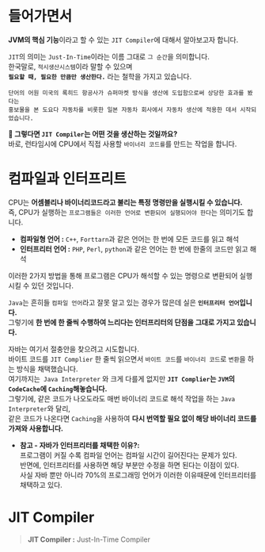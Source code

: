 # 들어가면서 
    
**JVM의 핵심 기능**이라고 할 수 있는 `JIT Compiler`에 대해서 알아보고자 합니다.       
                                        
`JIT`의 의미는 `Just-In-Time`이라는 이름 그대로 `그 순간`을 의미합니다.    
한국말로, `적시생산시스템`이라 말할 수 있으며         
**`필요할 때, 필요한 만큼만 생산한다.`** 라는 철학을 가지고 있습니다.        
     
```  
단어의 어원 미국의 록히드 항공사가 슈퍼마켓 방식을 생산에 도입함으로써 상당한 효과를 봤다는        
홍보물을 본 도요다 자동차를 비롯한 일본 자동차 회사에서 자동차 생산에 적용한 데서 시작되었습니다.      
```        
         
**🤔 그렇다면 `JIT Compiler`는 어떤 것을 생산하는 것일까요?**            
바로, 런타임시에 CPU에서 직접 사용할 `바이너리 코드를`를 만드는 작업을 합니다.      
     
# 컴파일과 인터프리트           
CPU는 **어셈블리나 바이너리코드라고 불리는 특정 명령만을 실행시킬 수 있습니다.**            
즉, CPU가 실행하는 `프로그램들은 이러한 언어로 변환되어 실행되어야 한다`는 의미기도 합니다.      
   
* **컴파일형 언어 :** `C++`, `Forttarn`과 같은 언어는 한 번에 모든 코드를 읽고 해석         
* **인터프리터 언어 :** `PHP`, `Perl`, `python`과 같은 언어는 한 번에 한줄의 코드만 읽고 해석  
                   
이러한 2가지 방법을 통해 프로그램은 CPU가 해석할 수 있는 명령으로 변환되어 실행시킬 수 있던 것입니다.          
                      
`Java`는 흔히들 `컴파일 언어`라고 잘못 알고 있는 경우가 많은데 실은 **`인터프리터 언어`입니다.**                  
그렇기에 **한 번에 한 줄씩 수행하여 느리다는 인터프리터의 단점을 그대로 가지고 있습니다.**              
                                                                      
자바는 여기서 절충안을 찾으려고 시도합니다.         
바이트 코드를 `JIT Complier` 한 줄씩 읽으면서 `바이트 코드`를 `바이너리 코드`로 `변환`을 하는 방식을 채택했습니다.               
여기까지는` Java Interpreter` 와 크게 다를게 없지만 **`JIT Complier`는 `JVM`의 `CodeCache`에 `Caching`해놓습니다.**               
그렇기에, 같은 코드가 나오도라도 매번 바이너리 코드로 해석 작업을 하는 `Java Interpreter`와 달리,          
같은 코드가 나온다면 `Caching`을 사용하여 **다시 번역할 필요 없이 해당 바이너리 코드를 가져와 사용합니다.**                
 
 
 
* **참고 - 자바가 인터프리터를 채택한 이유?:**               
프로그램이 커질 수록 컴파일 언어는 컴파일 시간이 길어진다는 문제가 있다.     
반면에, 인터프리터를 사용하면 해당 부분만 수정을 하면 된다는 이점이 있다.      
사실 자바 뿐만 아니라 70%의 프로그래밍 언어가 이러한 이유때문에 인터프리터를 채택하고 있다.  
       
      
      
      

# JIT Compiler     
> **JIT Compiler :** Just-In-Time Compiler         
